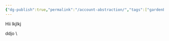 ```yaml
---
{"dg-publish":true,"permalink":"/account-abstraction/","tags":["gardenEntry"]}
---
```



Hii
lkjlkj


ddjo
\






